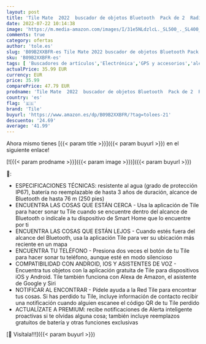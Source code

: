 ```yaml
---
layout: post
title: 'Tile Mate  2022  buscador de objetos Bluetooth  Pack de 2  Radio búsqueda 60m  compatible con Alexa  Google Smart Home  iOS  Android  Busca llaves  mandos y más  Negro/Blanco'
date: 2022-07-22 10:14:38
image: 'https://m.media-amazon.com/images/I/31e5NLdzlcL._SL500_._SL400_.jpg'
comments: true
category: ofertas
author: 'tole.es'
slug: 'B09B2XXBFR-es Tile Mate 2022 buscador de objetos Bluetooth Pack de 2...'
sku: 'B09B2XXBFR-es'
tags: [ 'Buscadores de artículos','Electrónica','GPS y accesorios','alexa','tile','🇪🇸', ]
actualPrice: 35.99 EUR
currency: EUR
price: 35.99
comparePrice: 47.79 EUR
prodname: 'Tile Mate  2022  buscador de objetos Bluetooth  Pack de 2  Radio búsqueda 60m  compatible con Alexa  Google Smart Home  iOS  Android  Busca llaves  mandos y más  Negro/Blanco'
country: 'es'
flag: '🇪🇸'
brand: 'Tile'
buyurl: 'https://www.amazon.es/dp/B09B2XXBFR/?tag=tolees-21'
descuento: '24.69'
average: '41.99'
---
```


Ahora mismo tienes [{{< param title >}}]({{< param buyurl >}}) en el siguiente enlace!

[![{{< param prodname >}}]({{< param image >}})]({{< param buyurl >}})

🔎:

- ESPECIFICACIONES TÉCNICAS: resistente al agua (grado de protección IP67), batería no reemplazable de hasta 3 años de duración, alcance de Bluetooth de hasta 76 m (250 pies)
- ENCUENTRA LAS COSAS QUE ESTÁN CERCA - Usa la aplicación de Tile para hacer sonar tu Tile cuando se encuentre dentro del alcance de Bluetooth o indícale a tu dispositivo de Smart Home que lo encuentre por ti
- ENCUENTRA LAS COSAS QUE ESTÁN LEJOS - Cuando estés fuera del alcance del Bluetooth, usa la aplicación Tile para ver su ubicación más reciente en un mapa
- ENCUENTRA TU TELÉFONO - Presiona dos veces el botón de tu Tile para hacer sonar tu teléfono, aunque esté en modo silencioso
- COMPATIBILIDAD CON ANDROID, IOS Y ASISTENTES DE VOZ - Encuentra tus objetos con la aplicación gratuita de Tile para dispositivos iOS y Android. Tile también funciona con Alexa de Amazon, el asistente de Google y Siri
- NOTIFICAR AL ENCONTRAR - Pídele ayuda a la Red Tile para encontrar tus cosas. Si has perdido tu Tile, incluye información de contacto recibir una notificación cuando alguien escanee el código QR de tu Tile perdido
- ACTUALÍZATE A PREMIUM: recibe notificaciones de Alerta inteligente proactivas si te olvidas alguna cosa; también incluye reemplazos gratuitos de batería y otras funciones exclusivas

[🛒 Visítala!!!]({{< param buyurl >}})

